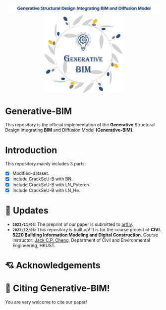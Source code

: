 <div align="center">
  <img src="./figures/Title.png">
  <img src="./figures/Generative-BIM.png" width="50%">
</div>

# Generative-BIM
This repository is the official implementation of the **Generative** Structural Design Integrating **BIM** and Diffusion Model **(Generative-BIM)**.  


# Introduction
This repository mainly includes 3 parts:  
- [x] Modified-dataset.
- [x] Include CrackSeU-B with BN.
- [x] Include CrackSeU-B with LN_Pytorch.
- [x] Include CrackSeU-B with LN_He.

# 🛴 Updates
- **`2023/11/04`**: The preprint of our paper is submitted to [arXiv](https://arxiv.org/).
- **`2022/12/06`**: This repository is built up! It is for the course project of **CIVL 5220 Building Information Modeling and Digital Construction**. Course instructor: [Jack C.P. Cheng](https://www.ce.ust.hk/people/jack-chin-pang-cheng-zhengzhanpeng), Department of Civil and Environmental Engineering, HKUST.

# 💘 Acknowledgements


# 👅 Citing Generative-BIM!
You are very welcome to cite our paper!
